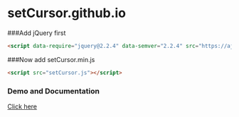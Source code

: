 # setCursor.github.io
###Add jQuery first
```html
<script data-require="jquery@2.2.4" data-semver="2.2.4" src="https://ajax.googleapis.com/ajax/libs/jquery/2.2.4/jquery.min.js"></script>
```
###Now add setCursor.min.js
```html
<script src="setCursor.js"></script>
```
### Demo and Documentation
[Click here](https://haruncpi.github.io/setCursor/)

